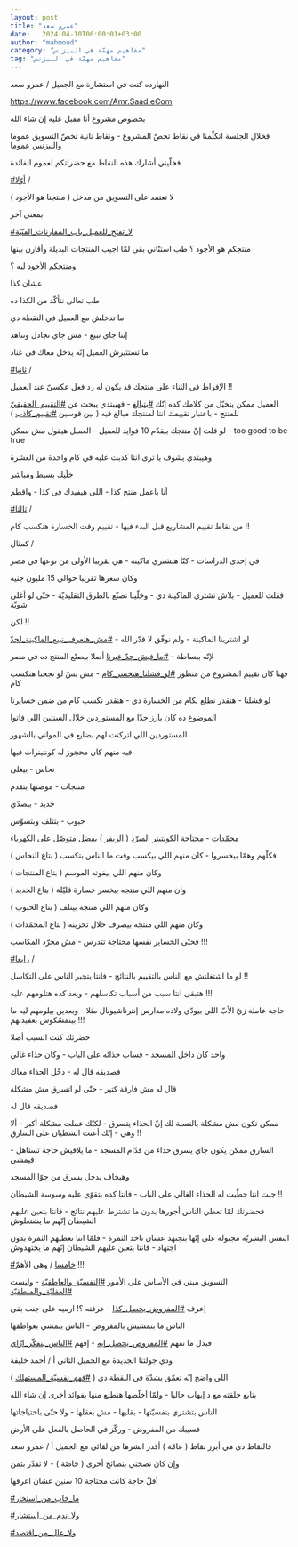 ```yaml
---
layout: post
title: "عمرو سعد"
date:   2024-04-10T00:00:01+03:00
author: "mahmoud"
category: "مفاهيم مهمّة في البيزنس"
tag: "مفاهيم مهمّة في البيزنس"
---
```



النهارده كنت في استشارة مع الجميل / عمرو سعد

[<u>https://www.facebook.com/Amr.Saad.eCom</u>](https://www.facebook.com/Amr.Saad.eCom?__cft__%5b0%5d=AZU4X-saDuG5rlzx5dWFM_QsilWTiWzcEQNvu2-9BO8xXd0g6rCfdUA7rIO2U1k7Xu5xb6maajG63nM1x2MY2b9rsWILZu-0rsNdzh-dtAVyg4ojqbG2tkKaOmz-Fbbfl3M6Sd1hKs3Y0PJ749GnE1gDztJplwlWPB46p2qQsOtGrzfsgixbcA3QVIM8xEAZDN4&__tn__=-%5dK-R)

بخصوص مشروع أنا مقبل عليه إن شاء الله




فخلال الجلسة اتكلّمنا في نقاط تخصّ المشروع - ونقاط تانية
تخصّ التسويق عموما والبيزنس عموما




فخلّيني أشارك هذه النقاط مع حضراتكم لعموم الفائدة




[<u>\#أوّلا</u>](https://www.facebook.com/hashtag/%D8%A3%D9%88%D9%91%D9%84%D8%A7?__eep__=6&__cft__%5b0%5d=AZU4X-saDuG5rlzx5dWFM_QsilWTiWzcEQNvu2-9BO8xXd0g6rCfdUA7rIO2U1k7Xu5xb6maajG63nM1x2MY2b9rsWILZu-0rsNdzh-dtAVyg4ojqbG2tkKaOmz-Fbbfl3M6Sd1hKs3Y0PJ749GnE1gDztJplwlWPB46p2qQsOtGrzfsgixbcA3QVIM8xEAZDN4&__tn__=*NK-R)
/




لا تعتمد على التسويق من مدخل ( منتجنا هو الأجود )




بمعنى آخر

[<u>\#لا\_تفتح\_للعميل\_باب\_المقارنات\_الفنّيّة</u>](https://www.facebook.com/hashtag/%D9%84%D8%A7_%D8%AA%D9%81%D8%AA%D8%AD_%D9%84%D9%84%D8%B9%D9%85%D9%8A%D9%84_%D8%A8%D8%A7%D8%A8_%D8%A7%D9%84%D9%85%D9%82%D8%A7%D8%B1%D9%86%D8%A7%D8%AA_%D8%A7%D9%84%D9%81%D9%86%D9%91%D9%8A%D9%91%D8%A9?__eep__=6&__cft__%5b0%5d=AZU4X-saDuG5rlzx5dWFM_QsilWTiWzcEQNvu2-9BO8xXd0g6rCfdUA7rIO2U1k7Xu5xb6maajG63nM1x2MY2b9rsWILZu-0rsNdzh-dtAVyg4ojqbG2tkKaOmz-Fbbfl3M6Sd1hKs3Y0PJ749GnE1gDztJplwlWPB46p2qQsOtGrzfsgixbcA3QVIM8xEAZDN4&__tn__=*NK-R)




منتجكم هو الأجود ؟ طب استنّاني بقى لمّا اجيب المنتجات
البديلة وأقارن بينها




ومنتجكم الأجود ليه ؟

عشان كذا

طب تعالى نتأكّد من الكذا ده




ما تدخلش مع العميل في النقطة دي

إنتا جاي تبيع - مش جاي تجادل وتناهد




ما تستثيرش العميل إنّه يدخل معاك في عناد




[<u>\#ثانيا</u>](https://www.facebook.com/hashtag/%D8%AB%D8%A7%D9%86%D9%8A%D8%A7?__eep__=6&__cft__%5b0%5d=AZU4X-saDuG5rlzx5dWFM_QsilWTiWzcEQNvu2-9BO8xXd0g6rCfdUA7rIO2U1k7Xu5xb6maajG63nM1x2MY2b9rsWILZu-0rsNdzh-dtAVyg4ojqbG2tkKaOmz-Fbbfl3M6Sd1hKs3Y0PJ749GnE1gDztJplwlWPB46p2qQsOtGrzfsgixbcA3QVIM8xEAZDN4&__tn__=*NK-R)
/




الإفراط في الثناء على منتجك قد يكون له رد فعل عكسيّ عند
العميل !!




العميل ممكن يتخيّل من كلامك كده إنّك
[<u>\#بتبالغ</u>](https://www.facebook.com/hashtag/%D8%A8%D8%AA%D8%A8%D8%A7%D9%84%D8%BA?__eep__=6&__cft__%5b0%5d=AZU4X-saDuG5rlzx5dWFM_QsilWTiWzcEQNvu2-9BO8xXd0g6rCfdUA7rIO2U1k7Xu5xb6maajG63nM1x2MY2b9rsWILZu-0rsNdzh-dtAVyg4ojqbG2tkKaOmz-Fbbfl3M6Sd1hKs3Y0PJ749GnE1gDztJplwlWPB46p2qQsOtGrzfsgixbcA3QVIM8xEAZDN4&__tn__=*NK-R) -
فهيبتدي يبحث عن
[<u>\#التقييم\_الحقيقيّ</u>](https://www.facebook.com/hashtag/%D8%A7%D9%84%D8%AA%D9%82%D9%8A%D9%8A%D9%85_%D8%A7%D9%84%D8%AD%D9%82%D9%8A%D9%82%D9%8A%D9%91?__eep__=6&__cft__%5b0%5d=AZU4X-saDuG5rlzx5dWFM_QsilWTiWzcEQNvu2-9BO8xXd0g6rCfdUA7rIO2U1k7Xu5xb6maajG63nM1x2MY2b9rsWILZu-0rsNdzh-dtAVyg4ojqbG2tkKaOmz-Fbbfl3M6Sd1hKs3Y0PJ749GnE1gDztJplwlWPB46p2qQsOtGrzfsgixbcA3QVIM8xEAZDN4&__tn__=*NK-R)
للمنتج - باعتبار تقييمك انتا لمنتجك مبالغ فيه ( بين
قوسين
[<u>\#تقييم\_كاذب</u>](https://www.facebook.com/hashtag/%D8%AA%D9%82%D9%8A%D9%8A%D9%85_%D9%83%D8%A7%D8%B0%D8%A8?__eep__=6&__cft__%5b0%5d=AZU4X-saDuG5rlzx5dWFM_QsilWTiWzcEQNvu2-9BO8xXd0g6rCfdUA7rIO2U1k7Xu5xb6maajG63nM1x2MY2b9rsWILZu-0rsNdzh-dtAVyg4ojqbG2tkKaOmz-Fbbfl3M6Sd1hKs3Y0PJ749GnE1gDztJplwlWPB46p2qQsOtGrzfsgixbcA3QVIM8xEAZDN4&__tn__=*NK-R)
)




لو قلت إنّ منتجك بيقدّم 10 فوايد للعميل - العميل هيقول مش
ممكن - too good to be true

وهيبتدي يشوف يا ترى انتا كدبت عليه في كام واحدة من
العشرة




خلّيك بسيط ومباشر

أنا باعمل منتج كذا - اللي هيفيدك في كذا - واقطم




[<u>\#ثالثا</u>](https://www.facebook.com/hashtag/%D8%AB%D8%A7%D9%84%D8%AB%D8%A7?__eep__=6&__cft__%5b0%5d=AZU4X-saDuG5rlzx5dWFM_QsilWTiWzcEQNvu2-9BO8xXd0g6rCfdUA7rIO2U1k7Xu5xb6maajG63nM1x2MY2b9rsWILZu-0rsNdzh-dtAVyg4ojqbG2tkKaOmz-Fbbfl3M6Sd1hKs3Y0PJ749GnE1gDztJplwlWPB46p2qQsOtGrzfsgixbcA3QVIM8xEAZDN4&__tn__=*NK-R)
/




من نقاط تقييم المشاريع قبل البدء فيها - تقييم وقت
الخسارة هنكسب كام !!




كمثال /

في إحدى الدراسات - كنّا هنشتري ماكينة - هي تقريبا الأولى
من نوعها في مصر

وكان سعرها تقريبا حوالي 15 مليون جنيه

فقلت للعميل - بلاش نشتري الماكينة دي - وخلّينا نصنّع
بالطرق التقليديّة - حتّى لو أغلى شويّة




لكن !!

لو اشترينا الماكينة - ولم نوفّق لا قدّر الله -
[<u>\#مش\_هنعرف\_نبيع\_الماكينة\_لحدّ</u>](https://www.facebook.com/hashtag/%D9%85%D8%B4_%D9%87%D9%86%D8%B9%D8%B1%D9%81_%D9%86%D8%A8%D9%8A%D8%B9_%D8%A7%D9%84%D9%85%D8%A7%D9%83%D9%8A%D9%86%D8%A9_%D9%84%D8%AD%D8%AF%D9%91?__eep__=6&__cft__%5b0%5d=AZU4X-saDuG5rlzx5dWFM_QsilWTiWzcEQNvu2-9BO8xXd0g6rCfdUA7rIO2U1k7Xu5xb6maajG63nM1x2MY2b9rsWILZu-0rsNdzh-dtAVyg4ojqbG2tkKaOmz-Fbbfl3M6Sd1hKs3Y0PJ749GnE1gDztJplwlWPB46p2qQsOtGrzfsgixbcA3QVIM8xEAZDN4&__tn__=*NK-R)




لإنّه ببساطة -
[<u>\#ما\_فيش\_حدّ\_غيرنا</u>](https://www.facebook.com/hashtag/%D9%85%D8%A7_%D9%81%D9%8A%D8%B4_%D8%AD%D8%AF%D9%91_%D8%BA%D9%8A%D8%B1%D9%86%D8%A7?__eep__=6&__cft__%5b0%5d=AZU4X-saDuG5rlzx5dWFM_QsilWTiWzcEQNvu2-9BO8xXd0g6rCfdUA7rIO2U1k7Xu5xb6maajG63nM1x2MY2b9rsWILZu-0rsNdzh-dtAVyg4ojqbG2tkKaOmz-Fbbfl3M6Sd1hKs3Y0PJ749GnE1gDztJplwlWPB46p2qQsOtGrzfsgixbcA3QVIM8xEAZDN4&__tn__=*NK-R)
أصلا بيصنّع المنتج ده في مصر




فهنا كان تقييم المشروع من منظور
[<u>\#لو\_فشلنا\_هنخسر\_كام</u>](https://www.facebook.com/hashtag/%D9%84%D9%88_%D9%81%D8%B4%D9%84%D9%86%D8%A7_%D9%87%D9%86%D8%AE%D8%B3%D8%B1_%D9%83%D8%A7%D9%85?__eep__=6&__cft__%5b0%5d=AZU4X-saDuG5rlzx5dWFM_QsilWTiWzcEQNvu2-9BO8xXd0g6rCfdUA7rIO2U1k7Xu5xb6maajG63nM1x2MY2b9rsWILZu-0rsNdzh-dtAVyg4ojqbG2tkKaOmz-Fbbfl3M6Sd1hKs3Y0PJ749GnE1gDztJplwlWPB46p2qQsOtGrzfsgixbcA3QVIM8xEAZDN4&__tn__=*NK-R) -
مش بسّ لو نجحنا هنكسب كام

لو فشلنا - هنقدر نطلع بكام من الخسارة دي - هنقدر نكسب
كام من ضمن خسايرنا




الموضوع ده كان بارز جدّا مع المستوردين خلال السنتين اللي
فاتوا

المستوردين اللي اتركنت لهم بضايع في المواني
بالشهور




فيه منهم كان محجوز له كونتينرات فيها

نحاس - بيغلى

منتجات - موضتها بتقدم

حديد - بيصدّي

حبوب - بتتلف وبتسوّس

مجمّدات - محتاجة الكونتينر المبرّد ( الريفر ) يفضل متوصّل
على الكهرباء




فكلّهم وهمّا بيخسروا - كان منهم اللي بيكسب وقت ما الناس
بتكسب ( بتاع النحاس )

وكان منهم اللي بيفوته الموسم ( بتاع المنتجات )

وان منهم اللي منتجه بيخسر خسارة قليّلة ( بتاع
الحديد )

وكان منهم اللي منتجه بيتلف ( بتاع الحبوب )

وكان منهم اللي منتجه بيصرف خلال تخزينه ( بتاع
المجمّدات )




فحتّى الخساير نفسها محتاجة تتدرس - مش مجرّد المكاسب
!!!




[<u>\#رابعا</u>](https://www.facebook.com/hashtag/%D8%B1%D8%A7%D8%A8%D8%B9%D8%A7?__eep__=6&__cft__%5b0%5d=AZU4X-saDuG5rlzx5dWFM_QsilWTiWzcEQNvu2-9BO8xXd0g6rCfdUA7rIO2U1k7Xu5xb6maajG63nM1x2MY2b9rsWILZu-0rsNdzh-dtAVyg4ojqbG2tkKaOmz-Fbbfl3M6Sd1hKs3Y0PJ749GnE1gDztJplwlWPB46p2qQsOtGrzfsgixbcA3QVIM8xEAZDN4&__tn__=*NK-R)
/




لو ما اشتغلتش مع الناس بالتقييم بالنتائج - فانتا بتجبر
الناس على التكاسل !!

هتبقى انتا سبب من أسباب تكاسلهم - وبعد كده هتلومهم
عليه !!!




حاجة عاملة زيّ الأبّ اللي بيودّي ولاده مدارس إنترناشيونال
مثلا - وبعدين بيلومهم ليه ما بيتمسّكوش بعقيدتهم !!!

حضرتك كنت السبب أصلا




واحد كان داخل المسجد - فساب حذائه على الباب - وكان حذاء
غالي

فصديقه قال له - دخّل الحذاء معاك




قال له مش فارقة كتير - حتّى لو اتسرق مش مشكلة

فصديقه قال له

ممكن تكون مش مشكلة بالنسبة لك إنّ الحذاء يتسرق - لكنّك
عملت مشكلة أكبر - ألا وهي - إنّك أعنت الشطيان على السارق !!




السارق ممكن يكون جاي يسرق حذاء من قدّام المسجد - ما
يلاقيش حاجة تستاهل - فيمشي

وهيخاف يدخل يسرق من جوّا المسجد

جيت انتا حطّيت له الحذاء الغالي على الباب - فانتا كده
بتقوّي عليه وسوسة الشيطان !!




فحضرتك لمّا تعطي الناس أجورها بدون ما تشترط عليهم نتائج -
فانتا بتعين عليهم الشيطان إنّهم ما يشتغلوش

النفس البشريّة مجبولة على إنّها بتجتهد عشان تاخد الثمرة -
فلمّا انتا تعطيهم الثمرة بدون اجتهاد - فانتا بتعين عليهم الشيطان إنّهم ما
يجتهدوش




[<u>\#خامسا</u>](https://www.facebook.com/hashtag/%D8%AE%D8%A7%D9%85%D8%B3%D8%A7?__eep__=6&__cft__%5b0%5d=AZU4X-saDuG5rlzx5dWFM_QsilWTiWzcEQNvu2-9BO8xXd0g6rCfdUA7rIO2U1k7Xu5xb6maajG63nM1x2MY2b9rsWILZu-0rsNdzh-dtAVyg4ojqbG2tkKaOmz-Fbbfl3M6Sd1hKs3Y0PJ749GnE1gDztJplwlWPB46p2qQsOtGrzfsgixbcA3QVIM8xEAZDN4&__tn__=*NK-R)
/ وهي الأهمّ !!!




التسويق مبني في الأساس على الأمور
[<u>\#النفسيّة\_والعاطفيّة</u>](https://www.facebook.com/hashtag/%D8%A7%D9%84%D9%86%D9%81%D8%B3%D9%8A%D9%91%D8%A9_%D9%88%D8%A7%D9%84%D8%B9%D8%A7%D8%B7%D9%81%D9%8A%D9%91%D8%A9?__eep__=6&__cft__%5b0%5d=AZU4X-saDuG5rlzx5dWFM_QsilWTiWzcEQNvu2-9BO8xXd0g6rCfdUA7rIO2U1k7Xu5xb6maajG63nM1x2MY2b9rsWILZu-0rsNdzh-dtAVyg4ojqbG2tkKaOmz-Fbbfl3M6Sd1hKs3Y0PJ749GnE1gDztJplwlWPB46p2qQsOtGrzfsgixbcA3QVIM8xEAZDN4&__tn__=*NK-R) -
وليست
[<u>\#العقليّة\_والمنطقيّة</u>](https://www.facebook.com/hashtag/%D8%A7%D9%84%D8%B9%D9%82%D9%84%D9%8A%D9%91%D8%A9_%D9%88%D8%A7%D9%84%D9%85%D9%86%D8%B7%D9%82%D9%8A%D9%91%D8%A9?__eep__=6&__cft__%5b0%5d=AZU4X-saDuG5rlzx5dWFM_QsilWTiWzcEQNvu2-9BO8xXd0g6rCfdUA7rIO2U1k7Xu5xb6maajG63nM1x2MY2b9rsWILZu-0rsNdzh-dtAVyg4ojqbG2tkKaOmz-Fbbfl3M6Sd1hKs3Y0PJ749GnE1gDztJplwlWPB46p2qQsOtGrzfsgixbcA3QVIM8xEAZDN4&__tn__=*NK-R)




إعرف
[<u>\#المفروض\_يحصل\_كذا</u>](https://www.facebook.com/hashtag/%D8%A7%D9%84%D9%85%D9%81%D8%B1%D9%88%D8%B6_%D9%8A%D8%AD%D8%B5%D9%84_%D9%83%D8%B0%D8%A7?__eep__=6&__cft__%5b0%5d=AZU4X-saDuG5rlzx5dWFM_QsilWTiWzcEQNvu2-9BO8xXd0g6rCfdUA7rIO2U1k7Xu5xb6maajG63nM1x2MY2b9rsWILZu-0rsNdzh-dtAVyg4ojqbG2tkKaOmz-Fbbfl3M6Sd1hKs3Y0PJ749GnE1gDztJplwlWPB46p2qQsOtGrzfsgixbcA3QVIM8xEAZDN4&__tn__=*NK-R) -
عرفته ؟! ارميه على جنب بقى

الناس ما بتمشيش بالمفروض - الناس بتمشي بعواطفها

فبدل ما تفهم
[<u>\#المفروض\_يحصل\_إيه</u>](https://www.facebook.com/hashtag/%D8%A7%D9%84%D9%85%D9%81%D8%B1%D9%88%D8%B6_%D9%8A%D8%AD%D8%B5%D9%84_%D8%A5%D9%8A%D9%87?__eep__=6&__cft__%5b0%5d=AZU4X-saDuG5rlzx5dWFM_QsilWTiWzcEQNvu2-9BO8xXd0g6rCfdUA7rIO2U1k7Xu5xb6maajG63nM1x2MY2b9rsWILZu-0rsNdzh-dtAVyg4ojqbG2tkKaOmz-Fbbfl3M6Sd1hKs3Y0PJ749GnE1gDztJplwlWPB46p2qQsOtGrzfsgixbcA3QVIM8xEAZDN4&__tn__=*NK-R) -
إفهم
[<u>\#الناس\_بتفكّر\_ازّاي</u>](https://www.facebook.com/hashtag/%D8%A7%D9%84%D9%86%D8%A7%D8%B3_%D8%A8%D8%AA%D9%81%D9%83%D9%91%D8%B1_%D8%A7%D8%B2%D9%91%D8%A7%D9%8A?__eep__=6&__cft__%5b0%5d=AZU4X-saDuG5rlzx5dWFM_QsilWTiWzcEQNvu2-9BO8xXd0g6rCfdUA7rIO2U1k7Xu5xb6maajG63nM1x2MY2b9rsWILZu-0rsNdzh-dtAVyg4ojqbG2tkKaOmz-Fbbfl3M6Sd1hKs3Y0PJ749GnE1gDztJplwlWPB46p2qQsOtGrzfsgixbcA3QVIM8xEAZDN4&__tn__=*NK-R)




ودي جولتنا الجديدة مع الجميل التاني أ / أحمد
خليفة

اللي واضح إنّه تعمّق بشدّة في النقطة دي (
[<u>\#فهم\_نفسيّة\_المستهلك</u>](https://www.facebook.com/hashtag/%D9%81%D9%87%D9%85_%D9%86%D9%81%D8%B3%D9%8A%D9%91%D8%A9_%D8%A7%D9%84%D9%85%D8%B3%D8%AA%D9%87%D9%84%D9%83?__eep__=6&__cft__%5b0%5d=AZU4X-saDuG5rlzx5dWFM_QsilWTiWzcEQNvu2-9BO8xXd0g6rCfdUA7rIO2U1k7Xu5xb6maajG63nM1x2MY2b9rsWILZu-0rsNdzh-dtAVyg4ojqbG2tkKaOmz-Fbbfl3M6Sd1hKs3Y0PJ749GnE1gDztJplwlWPB46p2qQsOtGrzfsgixbcA3QVIM8xEAZDN4&__tn__=*NK-R)
)

بتابع حلقته مع د إيهاب حاليا - ولمّا أخلّصها هنطلع منها
بفوائد أخرى إن شاء الله




الناس بتشتري بنفسيّتها - بقلبها - مش بعقلها - ولا حتّى
باحتياجاتها

فسيبك من المفروض - وركّز في الحاصل بالفعل على
الأرض




فالنقاط دي هي أبرز نقاط ( عامّة ) أقدر انشرها من لقائي مع
الجميل أ / عمرو سعد

وإن كان نصحني بنصائح أخرى ( خاصّة ) - لا تقدّر بثمن

أقلّ حاجة كانت محتاجة 10 سنين عشان اعرفها




[<u>\#ما\_خاب\_من\_استخار</u>](https://www.facebook.com/hashtag/%D9%85%D8%A7_%D8%AE%D8%A7%D8%A8_%D9%85%D9%86_%D8%A7%D8%B3%D8%AA%D8%AE%D8%A7%D8%B1?__eep__=6&__cft__%5b0%5d=AZU4X-saDuG5rlzx5dWFM_QsilWTiWzcEQNvu2-9BO8xXd0g6rCfdUA7rIO2U1k7Xu5xb6maajG63nM1x2MY2b9rsWILZu-0rsNdzh-dtAVyg4ojqbG2tkKaOmz-Fbbfl3M6Sd1hKs3Y0PJ749GnE1gDztJplwlWPB46p2qQsOtGrzfsgixbcA3QVIM8xEAZDN4&__tn__=*NK-R)

[<u>\#ولا\_ندم\_من\_استشار</u>](https://www.facebook.com/hashtag/%D9%88%D9%84%D8%A7_%D9%86%D8%AF%D9%85_%D9%85%D9%86_%D8%A7%D8%B3%D8%AA%D8%B4%D8%A7%D8%B1?__eep__=6&__cft__%5b0%5d=AZU4X-saDuG5rlzx5dWFM_QsilWTiWzcEQNvu2-9BO8xXd0g6rCfdUA7rIO2U1k7Xu5xb6maajG63nM1x2MY2b9rsWILZu-0rsNdzh-dtAVyg4ojqbG2tkKaOmz-Fbbfl3M6Sd1hKs3Y0PJ749GnE1gDztJplwlWPB46p2qQsOtGrzfsgixbcA3QVIM8xEAZDN4&__tn__=*NK-R)

[<u>\#ولا\_عال\_من\_اقتصد</u>](https://www.facebook.com/hashtag/%D9%88%D9%84%D8%A7_%D8%B9%D8%A7%D9%84_%D9%85%D9%86_%D8%A7%D9%82%D8%AA%D8%B5%D8%AF?__eep__=6&__cft__%5b0%5d=AZU4X-saDuG5rlzx5dWFM_QsilWTiWzcEQNvu2-9BO8xXd0g6rCfdUA7rIO2U1k7Xu5xb6maajG63nM1x2MY2b9rsWILZu-0rsNdzh-dtAVyg4ojqbG2tkKaOmz-Fbbfl3M6Sd1hKs3Y0PJ749GnE1gDztJplwlWPB46p2qQsOtGrzfsgixbcA3QVIM8xEAZDN4&__tn__=*NK-R)

